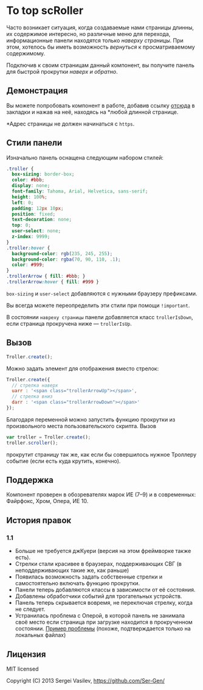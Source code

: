 # To top scRoller

Часто возникает ситуация, когда создаваемые нами страницы длинны, их содержимое интересно, но различные меню для перехода, информационные панели находятся только _наверху страницы_. При этом, хотелось бы иметь возможность _вернуться_ к просматриваемому содержимому.

Подключив к своим страницам данный компонент, вы получите панель для быстрой прокрутки _наверх и обратно_.

## Демонстрация

Вы можете попробовать компонент в работе, добавив ссылку [отсюда](http://ser-gen.github.io/source/troller/bookmarklet-host.html) в закладки и нажав на неё, находясь на *любой длинной странице.

*Адрес страницы не должен начинаться с `https`.

## Стили панели

Изначально панель оснащена следующим набором стилей:

```css
.troller {
  box-sizing: border-box;
  color: #bbb;
  display: none;
  font-family: Tahoma, Arial, Helvetica, sans-serif;
  height: 100%;
  left: 0;
  padding: 12px 10px;
  position: fixed;
  text-decoration: none;
  top: 0;
  user-select: none;
  z-index: 9999;
}
.troller:hover {
  background-color: rgb(235, 245, 255);
  background-color: rgba(70, 90, 110, .1);
  color: #999;
}
.trollerArrow { fill: #bbb; }
.trollerArrow:hover { fill: #999 }
```

`box-sizing` и `user-select` добавляются с нужными браузеру префиксами.

Вы всегда можете переопределить эти стили при помощи `!important`.

В состоянии `навреху страницы` панели добавляется класс `trollerIsDown`, если страница прокручена ниже — `trollerIsUp`.

## Вызов

```javascript
Troller.create();
```

Можно задать элемент для отображения вместо стрелок:

```javascript
Troller.create({
  // стрелка наверх
  uarr : '<span class="trollerArrowUp"></span>',
  // стрелка вниз
  darr : '<span class="trollerArrowDown"></span>'
});
```

Благодаря переменной можно запустить функцию прокрутки из произвольного места пользовательского скрипта. Вызов

```javascript
var troller = Troller.create();
troller.scroller();
```

прокрутит страницу так же, как если бы совершилось нужное Троллеру событие (если есть куда крутить, конечно).


## Поддержка

Компонент проверен в обозревателях марок ИЕ (7&ndash;9) и в современных: Файрфокс, Хром, Опера, ИЕ 10.


## История правок
### 1.1
- Больше не требуется джКуери (версия на этом фреймворке также есть).
- Стрелки стали красивее в браузерах, поддерживающих СВГ (в неподдерживающих такие же, как раньше)
- Появилась возможность задать собственные стрелки и самостоятельно включать функцию прокрутки.
- Панели теперь добавляются классы в зависимости от её состояния.
- Добавлены обработчики событий для трогательных устройств.
- Панель теперь скрывается вовремя, не переключая стрелку, когда не следует.
- Устранилась проблема с Оперой, в которой панель не занимала своё место если страница при загрузке находится в прокрученном состоянии. [Пример проблемы](http://ser-gen.github.io/source/troller/test-opera.html) (похоже, подтверждается только на локальных файлах)

## Лицензия

MIT licensed

Copyright (C) 2013 Sergei Vasilev, https://github.com/Ser-Gen/
